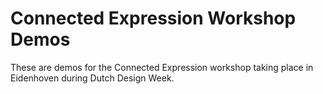 # Connected Expression Workshop Demos

These are demos for the Connected Expression workshop taking place in Eidenhoven during Dutch Design Week.

